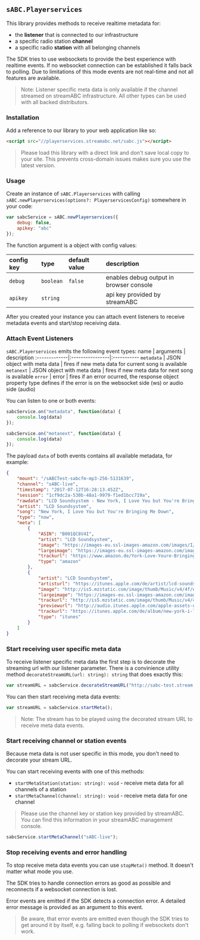 ## `sABC.Playerservices`

This library provides methods to receive realtime metadata for:
* the **listener** that is connected to our infrastructure
* a specific radio station **channel**
* a specific radio **station** with all belonging channels

The SDK tries to use websockets to provide the best experience with realtime events. If no websocket connection can be established it falls back to polling. Due to limitations of this mode events are not real-time and not all features are available.

> Note: Listener specific meta data is only available if the channel streamed on streamABC infrastructure. All other types can be used with all backed distributors.

### Installation

Add a reference to our library to your web application like so:
```html
<script src="//playerservices.streamabc.net/sabc.js"></script>
```

> Please load this library with a direct link and don't save local copy to your site. This prevents cross-domain issues makes sure you use the latest version.

### Usage

Create an instance of `sABC.Playerservices` with calling `sABC.newPlayerservices(options?: PlayerservicesConfig)` somewhere in your code:
```javascript
var sabcService = sABC.newPlayerservices({
    debug: false,
    apikey: "abc"
});
```

The function argument is a object with config values:


config key | type       | default value | description
:----------|:-----------|:--------------|:-----------
`debug`    | `boolean`  | `false`       | enables debug output in browser console
`apikey`   | `string`   |               | api key provided by streamABC

After you created your instance you can attach event listeners to receive metadata events and start/stop receiving data. 

### Attach Event Listeners

`sABC.Playerservices` emits the following event types:
name          | arguments       | description
:-------------|:----------------|:-----------
`metadata`    | JSON object with meta data         | fires if new meta data for current song is available
`metanext`    | JSON object with meta data         | fires if new meta data for next song is available 
`error`  | error | fires if an error ocurred, the response object property type defines if the error is on the websocket side (ws) or audio side (audio)

You can listen to one or both events:
```javascript
sabcService.on("metadata", function(data) {
    console.log(data)
});

sabcService.on("metanext", function(data) {
    console.log(data)
});
```

The payload `data` of both events contains all available metadata, for example:
```json
{ 
    "mount": "/sABCTest-sabcfm-mp3-256-5131639",
    "channel": "sABC-live", 
    "timestamp": "2017-07-12T16:28:13.452Z", 
    "session": "1cf9dc2a-530b-48a1-9979-f1ed1bcc719a",
    "rawdata": "LCD Soundsystem - New York, I Love You but You're Bringing Me Down",
    "artist": "LCD Soundsystem", 
    "song": "New York, I Love You but You're Bringing Me Down", 
    "type": "now",
    "meta": [
        {
            "ASIN": "B001QC8V4I",
            "artist": "LCD Soundsystem",
            "image": "https://images-eu.ssl-images-amazon.com/images/I/517o3A%2BQ%2BsL._SL160_.jpg",
            "largeimage": "https://images-eu.ssl-images-amazon.com/images/I/517o3A%2BQ%2BsL.jpg",
            "trackurl": "https://www.amazon.de/York-Love-Youre-Bringing-Down/dp/B001QC8V4I?SubscriptionId=AKIAIWBEZNVKMHRC5YOA&tag=momusicle-21&linkCode=xm2&camp=2025&creative=165953&creativeASIN=B001QC8V4I",
            "type": "amazon"
        },
        {
            "artist": "LCD Soundsystem",
            "artisturl": "https://itunes.apple.com/de/artist/lcd-soundsystem/id29525428?uo=4",
            "image": "http://is5.mzstatic.com/image/thumb/Music/v4/4f/e9/df/4fe9df4a-0ae2-0d17-58ce-edfd5f3385c2/source/100x100bb.jpg",
            "largeimage": "https://images-eu.ssl-images-amazon.com/images/I/517o3A%2BQ%2BsL.jpg",
            "trackurl": "http://is5.mzstatic.com/image/thumb/Music/v4/4f/e9/df/4fe9df4a-0ae2-0d17-58ce-edfd5f3385c2/source/600x600bb.jpg",
            "previewurl": "http://audio.itunes.apple.com/apple-assets-us-std-000001/AudioPreview71/v4/72/63/ad/7263adf0-8314-fd7a-20ff-004e121c1fb8/mzaf_6600252372906776921.plus.aac.p.m4a",
            "trackurl": "https://itunes.apple.com/de/album/new-york-i-love-you-but-youre-bringing-me-down/id742432549?i=742434985&uo=4",
            "type": "itunes"
        }
    ]
}
```

### Start receiving user specific meta data

To receive listener specific meta data the first step is to decorate the streaming url with our listener parameter. There is a convinience utility method `decorateStreamURL(url: string): string` that does exactly this:
```javascript
var streamURL = sabcService.decorateStreamURL("http://sabc-test.stream.vip/1/mp3-256/");
``` 

You can then start receiving meta data events:
```javascript
var streamURL = sabcService.startMeta();
``` 

> Note: The stream has to be played using the decorated stream URL to receive meta data events.

### Start receiving channel or station events

Because meta data is not user specific in this mode, you don't need to decorate your stream URL.

You can start receiving events with one of this methods:
* `startMetaStation(station: string): void` - receive meta data for all channels of a station
* `startMetaChannel(channel: string): void` - receive meta data for one channel

> Please use the channel key or station key provided by streamABC. You can find this information in your streamABC management console.

```javascript
sabcService.startMetaChannel("sABC-live");
```

### Stop receiving events and error handling

To stop receive meta data events you can use `stopMeta()` method.
It doesn't matter what mode you use.

The SDK tries to handle connection errors as good as possible and reconnects if a websocket connection is lost.

Error events are emitted if the SDK detects a connection error. A detailed error message is provided as an argument to this event.

> Be aware, that error events are emitted even though the SDK tries to get around it by itself, e.g. falling back to polling if websockets don't work.


